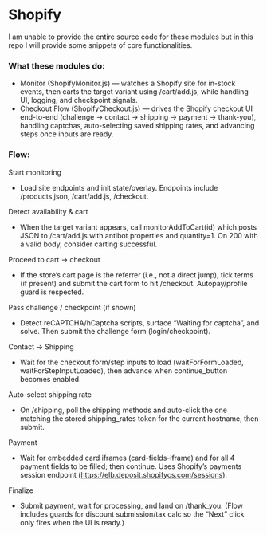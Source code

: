 # Shopify

I am unable to provide the entire source code for these modules but in this repo I will provide some snippets of core functionalities.

### What these modules do:
- Monitor (ShopifyMonitor.js) — watches a Shopify site for in-stock events, then carts the target variant using /cart/add.js, while handling UI, logging, and checkpoint signals. 
- Checkout Flow (ShopifyCheckout.js) — drives the Shopify checkout UI end-to-end (challenge → contact → shipping → payment → thank-you), handling captchas, auto-selecting saved shipping rates, and advancing steps once inputs are ready. 

### Flow:
Start monitoring
- Load site endpoints and init state/overlay. Endpoints include /products.json, /cart/add.js, /checkout. 

Detect availability & cart
- When the target variant appears, call monitorAddToCart(id) which posts JSON to /cart/add.js with antibot properties and quantity=1. On 200 with a valid body, consider carting successful. 

Proceed to cart → checkout
- If the store’s cart page is the referrer (i.e., not a direct jump), tick terms (if present) and submit the cart form to hit /checkout. Autopay/profile guard is respected. 

Pass challenge / checkpoint (if shown)
- Detect reCAPTCHA/hCaptcha scripts, surface “Waiting for captcha”, and solve. Then submit the challenge form (login/checkpoint). 

Contact → Shipping
- Wait for the checkout form/step inputs to load (waitForFormLoaded, waitForStepInputLoaded), then advance when continue_button becomes enabled. 

Auto-select shipping rate
- On /shipping, poll the shipping methods and auto-click the one matching the stored shipping_rates token for the current hostname, then submit. 

Payment
- Wait for embedded card iframes (card-fields-iframe) and for all 4 payment fields to be filled; then continue. Uses Shopify’s payments session endpoint (https://elb.deposit.shopifycs.com/sessions). 

Finalize
- Submit payment, wait for processing, and land on /thank_you. (Flow includes guards for discount submission/tax calc so the “Next” click only fires when the UI is ready.)
